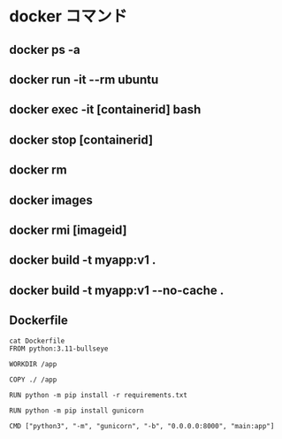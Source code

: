 # docker コマンド

## docker ps -a
## docker run -it --rm ubuntu
## docker exec -it [containerid] bash
## docker stop [containerid]
## docker rm

## docker images
## docker rmi [imageid]
## docker build -t myapp:v1 .
## docker build -t myapp:v1 --no-cache .
## Dockerfile
```
cat Dockerfile
FROM python:3.11-bullseye

WORKDIR /app

COPY ./ /app

RUN python -m pip install -r requirements.txt

RUN python -m pip install gunicorn

CMD ["python3", "-m", "gunicorn", "-b", "0.0.0.0:8000", "main:app"]
```

